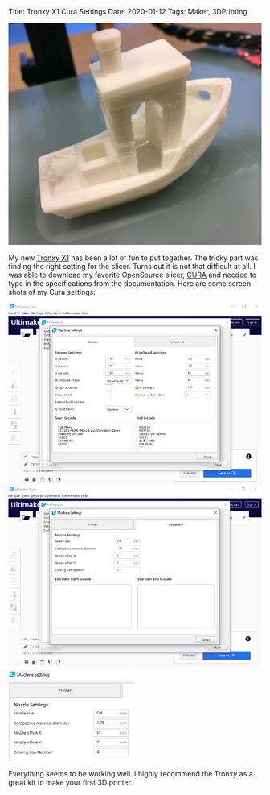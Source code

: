 Title: Tronxy X1 Cura Settings
Date: 2020-01-12
Tags: Maker, 3DPrinting

![Completed Benchy](../images/Tronxy-Benchy.jpeg)

My new [Tronxy X1](https://www.tronxy.com/x-series/tronxy-x1.html) has been a lot of fun to put together.  The tricky part was finding the right setting for the slicer.  Turns out it is not that difficult at all.  I was able to download my favorite OpenSource slicer, [CURA](https://ultimaker.com/software/ultimaker-cura) and needed to type in the specifications from the documentation. Here are some screen shots of my Cura settings:

![Machine Settings - Printer](../images/Cura1.png)
![Machine Settings - Extruder](../images/Cura2.png)
![Machine Settings - Details](../images/Cura2_Details.png)

Everything seems to be working well.  I highly recommend the Tronxy as a great kit to make your first 3D printer.
